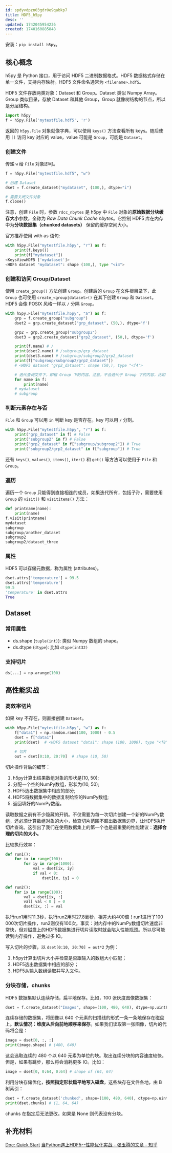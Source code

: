 ```yaml
---
id: spdyvdpzn03gdr0e9qabkp7
title: HDF5_h5py
desc: ''
updated: 1742045954236
created: 1740160885848
---
```


安装：`pip install h5py`。

## 核心概念
h5py 是 Python 接口，用于访问 HDF5 二进制数据格式。HDF5 数据格式存储在单一文件，支持内存映射。HDF5 文件命名通常为 `<filename>.hdf5`。

HDF5 文件存放两类对象：Dataset 和 Group。Dataset 类似 Numpy Array。Group 类似目录，存放 Dataset 和其他 Group，Group 就像树结构的节点，所以是分层结构。

```py
import h5py
f = h5py.File('mytestfile.hdf5', 'r')
```
返回的 `h5py.File` 对象就像字典，可以使用 `keys()` 方法查看所有 keys。随后使用 `[]` 访问 key 对应的 value，value 可能是 `Group`，可能是 `Dataset`。

### 创建文件
传递 `w` 给 `File` 对象即可。

```py
f = h5py.File("mytestfile.hdf5", "w")

# 创建 Dataset
dset = f.create_dataset("mydataset", (100,), dtype="i")

# 需要关闭文件对象
f.close()
```

注意，创建 `File` 时，参数 `rdcc_nbytes` 是 h5py 中 `File` 对象的**原始数据分块缓存大小**参数，全称为 *Raw Data Chunk Cache nbytes*。它控制 HDF5 库在内存中为**分块数据集（chunked datasets）** 保留的缓存空间大小。

官方推荐使用 with as 语句:
```py
with h5py.File("mytestfile.h5py", "r") as f:
    print(f.keys())
    print(f["mydataset"])
<KeysViewHDF5 ['mydataset']>
<HDF5 dataset "mydataset": shape (100,), type "<i4">
```

### 创建和访问 Group/Dataset

使用 `create_group()` 方法创建 `Group`。创建后的 `Group` 在文件根目录下，此 `Group` 也可使用 `create_<group|dataset>()` 在其下创建 `Group` 和 `Dataset`。HDF5 会像 POSIX 风格一样以 `/` 分隔 `Group`。

```py
with h5py.File("mytestfile.h5py", "a") as f:
    grp = f.create_group("subgroup")
    dset2 = grp.create_dataset("grp_dataset", (50,), dtype='f')

    grp2 = grp.create_group("subgroup2")
    dset3 = grp2.create_dataset("grp2_dataset", (50,), dtype='f')

    print(f.name) # /
    print(dset2.name) # /subgroup/grp_dataset
    print(dset3.name) # /subgroup/subgroup2/grp2_dataset
    print(f["subgroup/subgroup2/grp2_dataset"])
    # <HDF5 dataset "grp2_dataset": shape (50,), type "<f4">

    # 迭代查询文件下，即根 Group 下的内容。注意，不会迭代子 Group 下的内容，比如 subgroup2
    for name in f:
        print(name)
    # mydataset
    # subgroup
```

### 判断元素存在与否

`File` 和 `Group` 可以用 `in` 判断 key 是否存在。key 可以用 `/` 分割。
```py
with h5py.File("mytestfile.h5py", "r") as f:
    print("grp_dataset" in f) # False
    print("subgroup2" in f) # False
    print("grp2_dataset" in f["subgroup/subgroup2"]) # True
    print("subgroup2/grp2_dataset" in f["subgroup"]) # True
```

还有 `keys()`, `values()`, `items()`, `iter()` 和 `get()` 等方法可以使用于 `File` 和 `Group`。

### 遍历
遍历一个 `Group` 只能得到直接相连的成员，如果迭代所有，包括子孙，需要使用 `Group` 的 `visit()` 和 `visititems()` 方法：
```py
def printname(name):
    print(name)
f.visit(printname)
mydataset
subgroup
subgroup/another_dataset
subgroup2
subgroup2/dataset_three
```

### 属性
HDF5 可以存储元数据，称为属性 (attributes)。

```py
dset.attrs['temperature'] = 99.5
dset.attrs['temperature']
99.5
'temperature' in dset.attrs
True
```

## Dataset
### 常用属性
- ds.shape (`tuple(int)`): 类似 Numpy 数组的 shape。
- ds.dtype (`dtype`): 比如 `dtype(int32)`


### 支持切片
```py
ds[...] = np.arange(100)
```

## 高性能实战
### 高效率切片
如果 key 不存在，则直接创建 `Dataset`。

```py
with h5py.File("mytestfile.h5py", "w") as f:
    f["data1"] = np.random.rand(100, 1000) - 0.5
    dset = f["data1"]
    print(dset)  # <HDF5 dataset "data1": shape (100, 1000), type "<f8">

    # 切片
    out = dset[0:10, 20:70]  # shape (10, 50)
```

切片操作背后的细节：
1. h5py计算出结果数组对象的形状是(10, 50);
2. 分配一个空的NumPy数组，形状为(10, 50);
3. HDF5选出数据集中相应的部分;
4. HDF5将数据集中的数据复制给空的NumPy数组;
5. 返回填好的NumPy数组。

读取数据之前有不少隐藏的开销。不仅需要为每一次切片创建一个新的NumPy数组，还必须计算数组对象的大小，检查切片范围不超出数据集边界，让HDF5执行切片查询。这引出了我们在使用数据集上的第一个也是最重要的性能建议：**选择合理的切片的大小。**

比较执行效率：
```py
def run1():
    for ix in range(100):
        for iy in range(1000):
            val = dset[ix, iy]
            if val < 0:
                dset[ix, iy] = 0

def run2():
    for ix in range(100):
        val = dset[ix, :]
        val[ val < 0 ] = 0
        dset[ix, :] = val
```

执行run1用时11.3秒，执行run2用时27.8毫秒，相差大约400倍！run1进行了100 000次切片操作，run2则仅有100次。事实：对内存中的NumPy数组切片速度非常快，但对磁盘上的HDF5数据集进行切片读取时就会陷入性能瓶颈。所以尽可能读到内存操作，避免过多 IO。

写入切片的步骤，以 `dset[0:10, 20:70] = out*2` 为例：
1. h5py计算出切片大小并检查是否跟输入的数组大小匹配；
2. HDF5选出数据集中相应的部分；
3. HDF5从输入数组读取并写入文件。

### 分块存储，chunks

HDF5 数据集默认连续存储，扁平地保存。比如，100 张灰度图像数据集：

```py
dset = f.create_dataset("Images", shape=(100, 480, 640), dtype=np.uint8)
```

连续存储的数据集，将图像以 640 个元素的扫描线的形式一条一条地保存在磁盘上。**默认情况：维度从后向前地顺序来保存**。如果我们读取第一张图像，切片的代码将会是：
```py
image = dset[0, :, :]
print(image.shape) # (480, 640)
```

这会选取连续的 480 个以 640 元素为单位的块。取出连续分块的内容速度较快。但是，如果有跳步，那么将会消耗更多 IO。比如：
```py
image = dset[0, 0:64, 0:64] # shape of (64, 64)
```

利用分块存储优化，**按照指定形状扁平地写入磁盘**，这些块存在文件各地，由 B 树索引：
```py
dset = f.create_dataset('chunked', shape=(100, 480, 640), dtype=np.uint8, chunks=(1, 64, 64))
print(dset.chunks) # (1, 64, 64)
```

chunks 在指定后无法更改。如果是 None 则代表没有分块。

## 补充材料
[Doc: Quick Start](https://docs.h5py.org/en/latest/quick.html)
[当Python遇上HDF5--性能优化实战 - 张玉腾的文章 - 知乎](https://zhuanlan.zhihu.com/p/34405536)